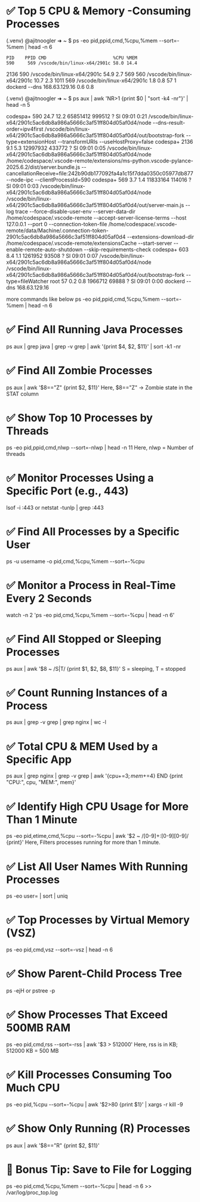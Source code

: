 
# ✅ Top 5 CPU & Memory -Consuming Processes

(.venv) @ajitnoogler ➜ ~ $  ps -eo pid,ppid,cmd,%cpu,%mem --sort=-%mem | head -n 6

    PID    PPID CMD                         %CPU %MEM
    590     569 /vscode/bin/linux-x64/2901c 58.0 14.4
   2136     590 /vscode/bin/linux-x64/2901c 54.9  2.7
    569     560 /vscode/bin/linux-x64/2901c 10.7  2.3
   1011     569 /vscode/bin/linux-x64/2901c  1.8  0.8
     57       1 dockerd --dns 168.63.129.16  0.6  0.8



(.venv) @ajitnoogler ➜ ~ $ ps aux | awk 'NR>1 {print $0 | "sort -k4 -nr"}' | head -n 5

codespa+     590 24.7 12.2 65851412 999512 ?     Sl   09:01   0:21 /vscode/bin/linux-x64/2901c5ac6db8a986a5666c3af51ff804d05af0d4/node --dns-result-order=ipv4first /vscode/bin/linux-x64/2901c5ac6db8a986a5666c3af51ff804d05af0d4/out/bootstrap-fork --type=extensionHost --transformURIs --useHostProxy=false
codespa+    2136  9.1  5.3 12997932 433772 ?     Sl   09:01   0:05 /vscode/bin/linux-x64/2901c5ac6db8a986a5666c3af51ff804d05af0d4/node /home/codespace/.vscode-remote/extensions/ms-python.vscode-pylance-2025.6.2/dist/server.bundle.js --cancellationReceive=file:242b90db177092fa4a1c15f7dda0350c05977db877 --node-ipc --clientProcessId=590
codespa+     569  3.7  1.4 11833164 114016 ?     Sl   09:01   0:03 /vscode/bin/linux-x64/2901c5ac6db8a986a5666c3af51ff804d05af0d4/node /vscode/bin/linux-x64/2901c5ac6db8a986a5666c3af51ff804d05af0d4/out/server-main.js --log trace --force-disable-user-env --server-data-dir /home/codespace/.vscode-remote --accept-server-license-terms --host 127.0.0.1 --port 0 --connection-token-file /home/codespace/.vscode-remote/data/Machine/.connection-token-2901c5ac6db8a986a5666c3af51ff804d05af0d4 --extensions-download-dir /home/codespace/.vscode-remote/extensionsCache --start-server  --enable-remote-auto-shutdown --skip-requirements-check
codespa+     603  8.4  1.1 1261952 93508 ?       Sl   09:01   0:07 /vscode/bin/linux-x64/2901c5ac6db8a986a5666c3af51ff804d05af0d4/node /vscode/bin/linux-x64/2901c5ac6db8a986a5666c3af51ff804d05af0d4/out/bootstrap-fork --type=fileWatcher
root          57  0.2  0.8 1966712 69888 ?       Sl   09:01   0:00 dockerd --dns 168.63.129.16



more commands like below
ps -eo pid,ppid,cmd,%cpu,%mem --sort=-%mem | head -n 6 


# ✅ Find All Running Java Processes
ps aux | grep java | grep -v grep | awk '{print $4, $2, $11}' | sort -k1 -nr

# ✅ Find All Zombie Processes
ps aux | awk '$8=="Z" {print $2, $11}'
Here, $8=="Z" → Zombie state in the STAT column

# ✅  Show Top 10 Processes by Threads
ps -eo pid,ppid,cmd,nlwp --sort=-nlwp | head -n 11
Here, nlwp = Number of threads

# ✅ Monitor Processes Using a Specific Port (e.g., 443)
lsof -i :443  or  netstat -tunlp | grep :443

# ✅ Find All Processes by a Specific User
ps -u username -o pid,cmd,%cpu,%mem --sort=-%cpu

# ✅ Monitor a Process in Real-Time Every 2 Seconds
watch -n 2 'ps -eo pid,cmd,%cpu,%mem --sort=-%cpu | head -n 6'

# ✅ Find All Stopped or Sleeping Processes
ps aux | awk '$8 ~ /S|T/ {print $1, $2, $8, $11}'
S = sleeping, T = stopped

# ✅ Count Running Instances of a Process
ps aux | grep -v grep | grep nginx | wc -l

# ✅ Total CPU & MEM Used by a Specific App
ps aux | grep nginx | grep -v grep | awk '{cpu+=$3; mem+=$4} END {print "CPU:", cpu, "MEM:", mem}'

# ✅ Identify High CPU Usage for More Than 1 Minute
ps -eo pid,etime,cmd,%cpu --sort=-%cpu | awk '$2 ~ /[0-9]+:[0-9][0-9]/ {print}'
Here, Filters processes running for more than 1 minute.

# ✅ List All User Names With Running Processes
ps -eo user= | sort | uniq

# ✅ Top Processes by Virtual Memory (VSZ)
ps -eo pid,cmd,vsz --sort=-vsz | head -n 6

# ✅ Show Parent-Child Process Tree
ps -ejH or pstree -p

# ✅ Show Processes That Exceed 500MB RAM
ps -eo pid,cmd,rss --sort=-rss | awk '$3 > 512000'
Here, rss is in KB; 512000 KB = 500 MB

# ✅ Kill Processes Consuming Too Much CPU
ps -eo pid,%cpu --sort=-%cpu | awk '$2>80 {print $1}' | xargs -r kill -9

# ✅ Show Only Running (R) Processes
ps aux | awk '$8=="R" {print $2, $11}'

# 🔧 Bonus Tip: Save to File for Logging
ps -eo pid,cmd,%cpu,%mem --sort=-%cpu | head -n 6 >> /var/log/proc_top.log

